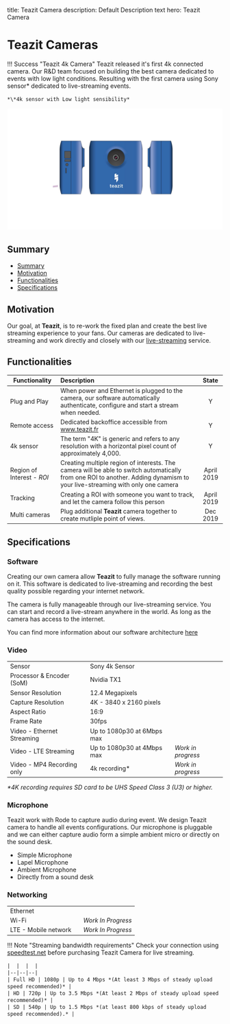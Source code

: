 title: Teazit Camera
description: Default Description text
hero: Teazit Camera

# Teazit Cameras
<!-- > Tous les evenements meritent d'un peu plus de visibilité, si seulement... -->

!!! Success "Teazit 4k Camera"
    Teazit released it's first 4k connected camera.
    Our R&D team focused on building the best camera dedicated to events with
    low light conditions. Resulting with the first camera using Sony sensor* dedicated to live-streaming events.

    *\*4k sensor with Low light sensibility*

![Teazit 4k Camera](../assets/teazit-images/teazit-images.002.jpeg)
<!-- > Teazit 4k cameras -->

## Summary

- [Summary](#summary)
- [Motivation](#motivation)
- [Functionalities](#functionalities)
- [Specifications](#specifications)

## Motivation

Our goal, at **Teazit**, is to re-work the fixed plan and create the best live streaming experience to your fans. Our cameras are dedicated to live-streaming and work directly and closely with our [live-streaming](/streamings)
service.

## Functionalities

| Functionality     | Description              | State                |
|--------------|:---------------------|:-----------------------:|
| Plug and Play | When power and Ethernet is plugged to the camera, our software automatically authenticate, configure and start a stream when needed. | Y |
| Remote access | Dedicated backoffice accessible from www.teazit.fr | Y |
| 4k sensor     | The term "4K" is generic and refers to any resolution with a horizontal pixel count of approximately 4,000. | Y |
| Region of Interest - *ROI* | Creating multiple region of interests. The camera will be able to switch automatically from one ROI to another. Adding dynamism to your live-streaming with only one camera | April 2019 |
| Tracking | Creating a ROI with someone you want to track, and let the camera follow this person | April 2019 |
| Multi cameras | Plug additional **Teazit** camera together to create mutliple point of views. | Dec 2019 |

## Specifications

### Software

Creating our own camera allow **Teazit** to fully manage the software running
on it. This software is dedicated to live-streaming and recording the best
quality possible regarding your internet network.

The camera is fully manageable through our live-streaming service. You can start
and record a live-stream anywhere in the world. As long as the camera has
access to the internet.

You can find more information about our software architecture [here](/cameras/software)


### Video

|  |  |  |
|:--------------|:---------------------|-------|
| Sensor     | Sony 4k Sensor              |
| Processor & Encoder (SoM) | Nvidia TX1   |
| Sensor Resolution    | 12.4 Megapixels  |
| Capture Resolution | 4K - 3840 x 2160 pixels |
| Aspect Ratio | 16:9 |
| Frame Rate | 30fps |
| Video - Ethernet Streaming | Up to 1080p30 at 6Mbps max |
| Video - LTE Streaming      | Up to 1080p30 at 4Mbps max | *Work in progress* |
| Video - MP4 Recording only | 4k recording* | *Work in progress* |

*\*4K recording requires SD card to be UHS Speed Class 3 (U3) or higher.*

### Microphone

Teazit work with Rode to capture audio during event.
We design Teazit camera to handle all events configurations. Our microphone is pluggable and we can either capture audio form a simple ambient micro or directly on the sound desk.

- Simple Microphone
- Lapel Microphone
- Ambient Microphone
- Directly from a sound desk

### Networking

|  |  |  |
|--|--|--|
| Ethernet | | |
| Wi-Fi | | *Work In Progress*
| LTE - Mobile network | | *Work In Progress*

!!! Note "Streaming bandwidth requirements"
    Check your connection using [speedtest.net](https://www.speedtest.net) before purchasing Teazit Camera for live streaming.

    |  |  |  |
    |--|--|--|
    | Full HD | 1080p | Up to 4 Mbps *(At least 3 Mbps of steady upload speed recommended)* |
    | HD | 720p | Up to 3.5 Mbps *(At least 2 Mbps of steady upload speed recommended)* |
    | SD | 540p | Up to 1.5 Mbps *(at least 800 kbps of steady upload speed recommended).* |
